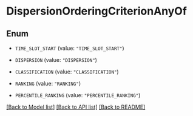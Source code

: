 # DispersionOrderingCriterionAnyOf

## Enum


* `TIME_SLOT_START` (value: `"TIME_SLOT_START"`)

* `DISPERSION` (value: `"DISPERSION"`)

* `CLASSIFICATION` (value: `"CLASSIFICATION"`)

* `RANKING` (value: `"RANKING"`)

* `PERCENTILE_RANKING` (value: `"PERCENTILE_RANKING"`)


[[Back to Model list]](../README.md#documentation-for-models) [[Back to API list]](../README.md#documentation-for-api-endpoints) [[Back to README]](../README.md)


